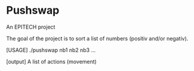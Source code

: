 # Pushswap
An EPITECH project

The goal of the project is to sort a list of numbers (positiv and/or negativ).

[USAGE]
  ./pushswap nb1 nb2 nb3 ...
  
[output]
  A list of actions (movement)
